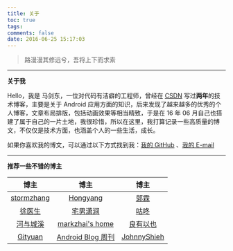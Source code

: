 ```yaml
---
title: 关于
toc: true
tags: 
comments: false
date: 2016-06-25 15:17:03
---
```


> 路漫漫其修远兮，吾将上下而求索

------

**关于我**

Hello，我是 马剑东，一位对代码有洁癖的工程师，曾经在 [CSDN](http://blog.csdn.net/sinat_20645961) 写过**两年**的技术博客，主要是关于 Android 应用方面的知识，后来发现了越来越多的优秀的个人博客，文章布局排版，包括动画效果等相当精致，于是在 16 年 06 月自己也搭建了属于自己的一片土地，我很珍惜，所以在这里，我打算记录一些高质量的博文，不仅仅是技术方面，也涵盖个人的一些生活，成长。

如果你喜欢我的博文，可以通过以下方式找到我：[我的 GitHub](https://github.com/mjd507) 、<a href="mailto:mjd507201@gmail.com">我的 E-mail</a>

------

**推荐一些不错的博主**

|                   博主                   |                    博主                    |                    博主                    |
| :------------------------------------: | :--------------------------------------: | :--------------------------------------: |
|  [stormzhang](https://stormzhang.com/)  | [Hongyang](http://blog.csdn.net/lmj623565791/) |  [郭霖](http://blog.csdn.net/guolin_blog)  |
| [徐医生](http://blog.csdn.net/eclipsexys) | [宅男潇涧](https://hujiaweibujidao.github.io/) |        [咕咚](https://gudong.name/)         |
|    [河与城溪](https://dodola.github.io/)    | [markzhai's home](https://blog.zhaiyifan.cn/) |   [良有以也](https://whuhan2013.github.io/)   |
|     [Gityuan](https://gityuan.com/)     | [Android Blog 周刊](https://www.androidblog.cn/) | [JohnnyShieh](https://johnnyshieh.github.io/) |

​				

​							

​				
​														
​							

